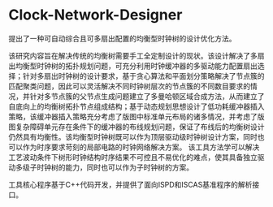 # Clock-Network-Designer
提出了一种可自动综合且可多扇出配置的均衡型时钟树的设计优化方法。

该研究内容旨在解决传统的均衡树需要手工全定制设计的现状。该设计解决了多扇出均衡型时钟树的拓扑规划问题，可充分利用时钟缓冲器的多驱动能力配置扇出选择；针对多扇出时钟树的设计要求，基于贪心算法和平面划分策略解决了节点簇的匹配聚类问题，因此可以灵活解决不同时钟树层次的节点簇的不同数目要求的情况，并针对多节点簇的父节点生成问题建立了多曼哈顿区域合成方法，从而建立了自底向上的均衡树拓扑节点组成结构；基于动态规划思想设计了低功耗缓冲器插入策略，该缓冲器插入策略充分考虑了版图中标准单元布局的诸多情况，并考虑了版图复杂障碍单元存在条件下的缓冲器的布线规划问题，保证了布线后的均衡树设计仍然具有均衡性。该均衡型时钟树既可以作为顶层驱动级时钟树设计方案，同时也可以作为时序要求苛刻的局部电路的时钟网络解决方案。
该工具方法学可以解决工艺波动条件下树形时钟结构时序结果不可控且不易优化的难点，使其具备独立驱动多级子时钟树的能力，同时也可以作为子时钟树的方案。


工具核心程序基于C++代码开发，并提供了面向ISPD和ISCAS基准程序的解析接口。


